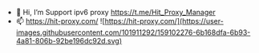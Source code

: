 - 👋 Hi, I’m Support ipv6 proxy https://t.me/Hit_Proxy_Manager
- 📫 https://hit-proxy.com/
![https://hit-proxy.com/](https://user-images.githubusercontent.com/101911292/159102276-6b168dfa-6b93-4a81-806b-92be196dc92d.svg)
